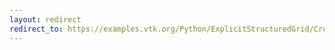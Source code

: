 ```yaml
---
layout: redirect
redirect_to: https://examples.vtk.org/Python/ExplicitStructuredGrid/CreateESGrid/
---
```

